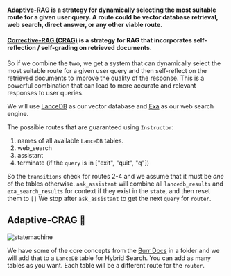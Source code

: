 <!--
     Licensed to the Apache Software Foundation (ASF) under one
     or more contributor license agreements.  See the NOTICE file
     distributed with this work for additional information
     regarding copyright ownership.  The ASF licenses this file
     to you under the Apache License, Version 2.0 (the
     "License"); you may not use this file except in compliance
     with the License.  You may obtain a copy of the License at

       http://www.apache.org/licenses/LICENSE-2.0

     Unless required by applicable law or agreed to in writing,
     software distributed under the License is distributed on an
     "AS IS" BASIS, WITHOUT WARRANTIES OR CONDITIONS OF ANY
     KIND, either express or implied.  See the License for the
     specific language governing permissions and limitations
     under the License.
-->

#### [Adaptive-RAG](https://arxiv.org/pdf/2403.14403) is a strategy for dynamically selecting the most suitable route for a given user query. A route could be vector database retrieval, web search, direct answer, or any other viable route.

#### [Corrective-RAG (CRAG)](https://arxiv.org/pdf/2401.15884) is a strategy for RAG that incorporates self-reflection / self-grading on retrieved documents.

So if we combine the two, we get a system that can dynamically select the most suitable route for a given user query and then self-reflect on the retrieved documents to improve the quality of the response. This is a powerful combination that can lead to more accurate and relevant responses to user queries.

We will use [LanceDB](https://lancedb.github.io/lancedb/) as our vector database and [Exa](https://exa.ai/) as our web search engine.

The possible routes that are guaranteed using `Instructor`:
1. names of all available `LanceDB` tables.
2. web_search
3. assistant
4. terminate (if the `query` is in ["exit", "quit", "q"])

So the `transitions` check for routes 2-4 and we assume that it must be _one_ of the tables otherwise.
`ask_assistant` will combine all `lancedb_results` and `exa_search_results` for context if they exist in the `state`, and then reset them to `[]`
We stop after `ask_assistant` to get the next `query` for `router`.

## Adaptive-CRAG 🧪
![statemachine](statemachine.png)

We have some of the core concepts from the [Burr Docs](https://burr.dagworks.io/concepts/) in a folder and we will add that to a `LanceDB` table for Hybrid Search. You can add as many tables as you want. Each table will be a different route for the `router`.
